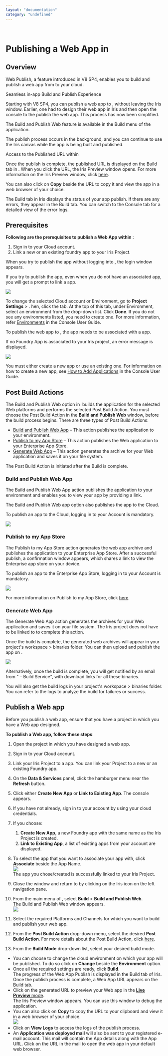 ```yaml
---
layout: "documentation"
category: "undefined"
---
```

﻿ 

Publishing a Web App in
=======================

Overview
--------

Web Publish, a feature introduced in V8 SP4, enables you to build and publish a web app from to your cloud.

Seamless in-app Build and Publish Experience

Starting with V8 SP4, you can publish a web app to , without leaving the Iris window. Earlier, one had to design their web app in Iris and then open the console to the publish the web app. This process has now been simplified.

The Build and Publish Web feature is available in the Build menu of the application.

The publish process occurs in the background, and you can continue to use the Iris canvas while the app is being built and published.

Access to the Published URL within

Once the publish is complete, the published URL is displayed on the Build tab in . When you click the URL, the Iris Preview window opens. For more information on the Iris Preview window, click [here](LivePreview.htmll).

You can also click on **Copy** beside the URL to copy it and view the app in a web browser of your choice.

The Build tab in Iris displays the status of your app publish. If there are any errors, they appear in the Build tab. You can switch to the Console tab for a detailed view of the error logs.

Prerequisites
-------------

**Following are the prerequisites to publish a Web App within** :

1.  Sign in to your Cloud account.
2.  Link a new or an existing foundry app to your Iris Project.

When you try to publish the app without logging into , the login window appears.

If you try to publish the app, even when you do not have an associated app, you will get a prompt to link a app.

![](Resources/Images/LinkFoundry.png)

To change the selected Cloud account or Environment, go to **Project Settings** > . hen, click the tab. At the top of this tab, under Environment, select an environment from the drop-down list. Click **Done**. If you do not see any environments listed, you need to create one. For more information, refer [Environments](http://opensource.voltmxtechsw.com/volt-mx-docs/voltmxlibrary/voltmxfoundry/voltmx_foundry_user_guide/Default.htmll#Environments.htmll) in the Console User Guide.

To publish the web app to , the app needs to be associated with a app.

If no Foundry App is associated to your Iris project, an error message is displayed.

![](Resources/Images/NoFoundryAppLink.png)

You must either create a new app or use an existing one. For information on how to create a new app, see [How to Add Applications](http://opensource.voltmxtechsw.com/volt-mx-docs/voltmxlibrary/voltmxfoundry/voltmx_foundry_user_guide/Content/Adding_Applications.htmll) in the Console User Guide.

Post Build Actions
------------------

The Build and Publish Web option in  builds the application for the selected Web platforms and performs the selected Post Build Action. You must choose the Post Build Action in the **Build and Publish Web** window, before the build process begins. There are three types of Post Build Actions:

*   [Build and Publish Web App](#Run) – This action publishes the application to your environment.
*   [Publish to my App Store](#Publish) – This action publishes the Web application to your Enterprise App Store.
*   [Generate Web App](#Generate) – This action generates the archive for your Web application and saves it on your file system.

The Post Build Action is initiated after the Build is complete.

### Build and Publish Web App

The Build and Publish Web App action publishes the application to your environment and enables you to view your app by providing a link.

The Build and Publish Web app option also publishes the app to the Cloud.

To publish an app to the Cloud, logging in to your Account is mandatory.

![](Resources/Images/publishWebApp.PNG)

### Publish to my App Store

The Publish to my App Store action generates the web app archive and publishes the application to your Enterprise App Store. After a successful publish, a confirmation window appears, which shares a link to view the Enterprise app store on your device.

To publish an app to the Enterprise App Store, logging in to your Account is mandatory.

![](Resources/Images/PublishEAS.png)

For more information on Publish to my App Store, click [here](EAS.htmll#Publishing).

### Generate Web App

The Generate Web App action generates the archives for your Web application and saves it on your file system. The Iris project does not have to be linked to to complete this action.

Once the build is complete, the generated web archives will appear in your project's workspace > binaries folder. You can then upload and publish the app on .

![](Resources/Images/GenerateWebApp.png)

Alternatively, once the build is complete, you will get notified by an email from " – Build Service", with download links for all these binaries.

You will also get the build logs in your project's workspace > binaries folder. You can refer to the logs to analyze the build for failures or success.

Publish a Web app
-----------------

Before you publish a web app, ensure that you have a project in which you have a Web app designed.

**To publish a Web app, follow these steps**:

1.  Open the project in which you have designed a web app.  
    
2.  Sign in to your Cloud account.  
    
3.  Link your Iris Project to a app. You can link your Project to a new or an existing Foundry app.
4.  On the **Data & Services** panel, click the hamburger menu near the **Refresh** button.
5.  Click either **Create New App** or **Link to Existing App**. The console appears.
6.  If you have not already, sign in to your account by using your cloud credentials.
7.  If you choose:
    1.  **Create New App**, a new Foundry app with the same name as the Iris Project is created.
    2.  **Link to Existing App**, a list of existing apps from your account are displayed.
8.  To select the app that you want to associate your app with, click **Associate** beside the App Name.  
    ![](Resources/Images/AssociateFoundryApp.png)  
    The app you chose/created is successfully linked to your Iris Project.
9.  Close the window and return to by clicking on the Iris icon on the left navigation pane.
10.  From the main menu of , select **Build** > **Build and Publish Web**.  
    The Build and Publish Web window appears.  
    ![](Resources/Images/publishWebApp.PNG)  
    
11.  Select the required Platforms and Channels for which you want to build and publish your web app.
12.  From the **Post Build Action** drop-down menu, select the desired **Post Build Action**. For more details about the Post Build Action, click [here](#Post).
13.  From the **Build Mode** drop-down list, select your desired build mode.
*   You can choose to change the cloud environment on which your app will be published. To do so click on **Change** beside the **Environment** option.
*   Once all the required settings are ready, click **Build**.  
    The progress of the Web App Publish is displayed in the Build tab of Iris.  
    Once the publish process is complete, a Web App URL appears on the Build tab.
*   Click on the generated URL to preview your Web app in the [**Live Preview** mode](LivePreview.htmll#Live_Preview).  
    The Iris Preview window appears. You can use this window to debug the application.
*   You can also click on **Copy** to copy the URL to your clipboard and view it in a web browser of your choice.  
    ![](Resources/Images/WebPublishURL.png)
*   Click on **View Logs** to access the logs of the publish process.
*   An **Application was deployed mail** will also be sent to your registered e-mail account. This mail will contain the App details along with the App URL. Click on the URL in the mail to open the web app in your default web browser.
